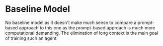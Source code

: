 # Baseline Model

No baseline model as it doesn't make much sense to compare a prompt-based approach to this one as the prompt-based approach is much more computational demanding. The elimination of long context is the main goal of training such an agent.